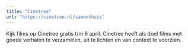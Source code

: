 ```yaml
---
title: "Cinetree"
url: "https://cinetree.nl/samenthuis"
---
```


Kijk films op Cinetree gratis t/m 6 april. Cinetree heeft als doel films met goede verhalen te verzamelen, uit te lichten en van context te voorzien.
